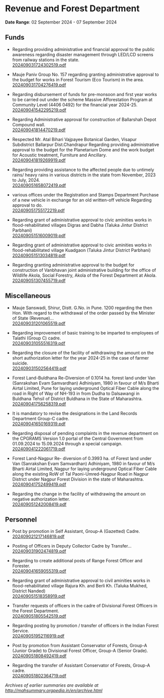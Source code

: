# Revenue and Forest Department

**Date Range**: 02 September 2024 - 07 September 2024


## Funds
- Regarding providing administrative and financial approval to the public awareness regarding disaster management through LED/LCD screens from railway stations in the state.\
  [202409031724302519.pdf](https://gr.maharashtra.gov.in/Site/Upload/Government%20Resolutions/English/202409031724302519.pdf)

- Mauje Paniv Group No. 157 regarding granting administrative approval to the budget for works in Forest Tourism (Eco Tourism) in the area.\
  [202409031704276419.pdf](https://gr.maharashtra.gov.in/Site/Upload/Government%20Resolutions/English/202409031704276419.pdf)

- Regarding disbursement of funds for pre-monsoon and first year works to be carried out under the scheme Massive  Afforestation Program at Community Level (4406 0492) for the financial year 2024-25.\
  [202409041542295219.pdf](https://gr.maharashtra.gov.in/Site/Upload/Government%20Resolutions/English/202409041542295219.pdf)

- Regarding Administrative approval for construction of Ballarshah Depot Compound wall.\
  [202409041814470219.pdf](https://gr.maharashtra.gov.in/Site/Upload/Government%20Resolutions/English/202409041814470219.pdf)

- Respected Mr. Atal Bihari Vajpayee Botanical Garden, Visapur Subdistrict Ballarpur Dist.Chandrapur Regarding providing administrative approval to the budget for the Planetarium Dome and the work budget for Acoustic treatment, Furniture and Ancillary.\
  [202409041819269919.pdf](https://gr.maharashtra.gov.in/Site/Upload/Government%20Resolutions/English/202409041819269919.pdf)

- Regarding providing assistance to the affected people due to untimely rains/ heavy rains in various districts in the state from November, 2023 to July, 2024.\
  [202409051658072419.pdf](https://gr.maharashtra.gov.in/Site/Upload/Government%20Resolutions/English/202409051658072419.pdf)

- various offices under the Registration and Stamps Department Purchase of a new vehicle in exchange for an old written-off vehicle Regarding approval to do.\
  [202409051755172219.pdf](https://gr.maharashtra.gov.in/Site/Upload/Government%20Resolutions/English/202409051755172219.pdf)

- Regarding grant of administrative approval to civic aminities works in flood-rehabilitated villages Digras and Dabha (Taluka Jintur District Parbhani)\
  [202409051516009019.pdf](https://gr.maharashtra.gov.in/Site/Upload/Government%20Resolutions/English/202409051516009019.pdf)

- Regarding grant of administrative approval to civic aminities works in flood-rehabilitated village Kuadgaon (Taluka Jintur District Parbhani)\
  [202409051513034819.pdf](https://gr.maharashtra.gov.in/Site/Upload/Government%20Resolutions/English/202409051513034819.pdf)

- Regarding granting administrative approval to the budget for construction of Vanbhavan joint administrative building for the office of Wildlife Akola, Social Forestry, Akola of the Forest Department at Akola.\
  [202409051307455719.pdf](https://gr.maharashtra.gov.in/Site/Upload/Government%20Resolutions/English/202409051307455719.pdf)

## Miscellaneous
- Mauje Sanswadi, Shirur, Distt. G.No. in Pune. 1200 regarding the then Hon. With regard to the withdrawal of the order passed by the Minister of State (Revenue)...\
  [202409031201065519.pdf](https://gr.maharashtra.gov.in/Site/Upload/Government%20Resolutions/English/202409031201065519.pdf)

- Regarding improvement of basic training to be imparted to employees of Talathi (Group C) cadre.\
  [202409031055516319.pdf](https://gr.maharashtra.gov.in/Site/Upload/Government%20Resolutions/English/202409031055516319.pdf)

- Regarding the closure of the facility of withdrawing the amount on the short authorization letter for the year 2024-25 in the case of farmer suicide.\
  [202409031502564419.pdf](https://gr.maharashtra.gov.in/Site/Upload/Government%20Resolutions/English/202409031502564419.pdf)

- Forest Land-Buldhana Re-Diversion of 0.1014 ha. forest land under Van (Sanrakshan Evam Samvardhan) Adhiniyam, 1980 in favour of M/s Bharti Airtal Limited, Pune  for laying underground Optical Fiber Cable along the road in Right of Way of NH-193 in from Dudha to Dalsawangi in Buldhana Tehsil of District Buldhana in the State of Maharashtra.\
  [202409041756258319.pdf](https://gr.maharashtra.gov.in/Site/Upload/Government%20Resolutions/English/202409041756258319.pdf)

- It is mandatory to revise the designations in the Land Records Department Group-C cadre.\
  [202409041650169319.pdf](https://gr.maharashtra.gov.in/Site/Upload/Government%20Resolutions/English/202409041650169319...pdf)

- Regarding disposal of pending complaints in the revenue department on the CPGRAMS Version 1.0 portal of the Central Government from 01.09.2024 to 15.09.2024 through a special campaign.\
  [202409041222061719.pdf](https://gr.maharashtra.gov.in/Site/Upload/Government%20Resolutions/English/202409041222061719.pdf)

- Forest Land-Nagpur Re- diversion of 0.3993 ha. of Forest land under Van (Sanrakshan Evam Samvardhan) Adhiniyam, 1980 in favour of M/s Bharti Airtal Limited, Nagpur for laying underground Optical Fiber Cable along the existing RoW of Tal Paoni-Umred-Nagpur Road in Nagpur District under Nagpur Forest Division in the state of Maharashtra.\
  [202409041752499419.pdf](https://gr.maharashtra.gov.in/Site/Upload/Government%20Resolutions/English/202409041752499419.pdf)

- Regarding the change in the facility of withdrawing the amount on negative authorization letter.\
  [202409051242008419.pdf](https://gr.maharashtra.gov.in/Site/Upload/Government%20Resolutions/English/202409051242008419.pdf)

## Personnel
- Post by promotion in Self Assistant, Group-A (Gazetted) Cadre.\
  [202409021217146819.pdf](https://gr.maharashtra.gov.in/Site/Upload/Government%20Resolutions/English/202409021217146819.pdf)

- Posting of Officers in Deputy Collector Cadre by Transfer...\
  [202409031902474819.pdf](https://gr.maharashtra.gov.in/Site/Upload/Government%20Resolutions/English/202409031902474819.pdf)

- Regarding to create additional posts of Range Forest Officer and Forester.\
  [202409041659055319.pdf](https://gr.maharashtra.gov.in/Site/Upload/Government%20Resolutions/English/202409041659055319.pdf)

- Regarding grant of administrative approval to civil aminities works in flood-rehabilitated village Rajura Kh. and Berli Kh. (Taluka Mukhed, District Nanded)\
  [202409051518358919.pdf](https://gr.maharashtra.gov.in/Site/Upload/Government%20Resolutions/English/202409051518358919.pdf)

- Transfer requests of officers in the cadre of Divisional Forest Officers in the Forest Department.\
  [202409051805542519.pdf](https://gr.maharashtra.gov.in/Site/Upload/Government%20Resolutions/English/202409051805542519.pdf)

- Regarding posting by promotion / transfer of officers in the Indian Forest Service.\
  [202409051952116919.pdf](https://gr.maharashtra.gov.in/Site/Upload/Government%20Resolutions/English/202409051952116919.pdf)

- Post by promotion from Assistant Conservator of Forests, Group-A (Junior Grade) to Divisional Forest Officer, Group-A (Senior Grade).\
  [202409051808492419.pdf](https://gr.maharashtra.gov.in/Site/Upload/Government%20Resolutions/English/202409051808492419.pdf)

- Regarding the transfer of Assistant Conservator of Forests, Group-A cadre.\
  [202409051802364719.pdf](https://gr.maharashtra.gov.in/Site/Upload/Government%20Resolutions/English/202409051802364719.pdf)


*Archives of earlier summaries are available at http://mahsummary.orgpedia.in/en/archive.html*